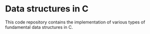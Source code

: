 # Data structures in C

This code repository contains the implementation of various types of fundamental data structures in C.

